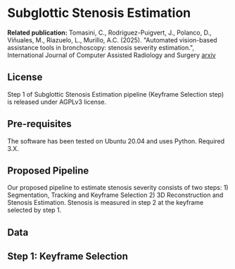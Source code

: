 # Subglottic Stenosis Estimation
**Related publication:** Tomasini, C., Rodríguez-Puigvert, J., Polanco, D., Viñuales, M., Riazuelo, L., Murillo, A.C. (2025). "Automated vision-based assistance tools in bronchoscopy: stenosis severity estimation.", International Journal of Computer Assisted Radiology and Surgery [arxiv](https://arxiv.org/pdf/2505.05136)

## License 
Step 1 of Subglottic Stenosis Estimation pipeline (Keyframe Selection step) is released under AGPLv3 license.

## Pre-requisites
The software has been tested on Ubuntu 20.04 and uses Python. Required 3.X.

## Proposed Pipeline
Our proposed pipeline to estimate stenosis severity consists of two steps: 1) Segmentation, Tracking and Keyframe Selection 2) 3D Reconstruction and Stenosis Estimation. Stenosis is measured in step 2 at the keyframe selected by step 1.

## Data

## Step 1: Keyframe Selection
